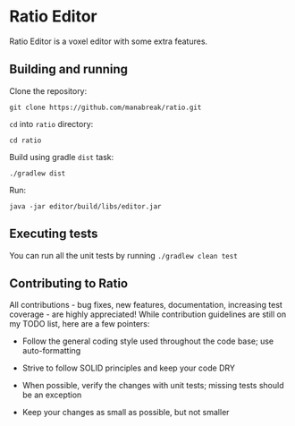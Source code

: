 # Ratio Editor

Ratio Editor is a voxel editor with some extra features.

## Building and running

Clone the repository:

    git clone https://github.com/manabreak/ratio.git

`cd` into `ratio` directory:

    cd ratio

Build using gradle `dist` task:

    ./gradlew dist

Run:

    java -jar editor/build/libs/editor.jar

## Executing tests

You can run all the unit tests by running `./gradlew clean test`

## Contributing to Ratio

All contributions - bug fixes, new features, documentation, increasing test coverage - are highly appreciated! While contribution guidelines are still on my TODO list, here are a few pointers:

- Follow the general coding style used throughout the code base; use auto-formatting

- Strive to follow SOLID principles and keep your code DRY

- When possible, verify the changes with unit tests; missing tests should be an exception

- Keep your changes as small as possible, but not smaller
